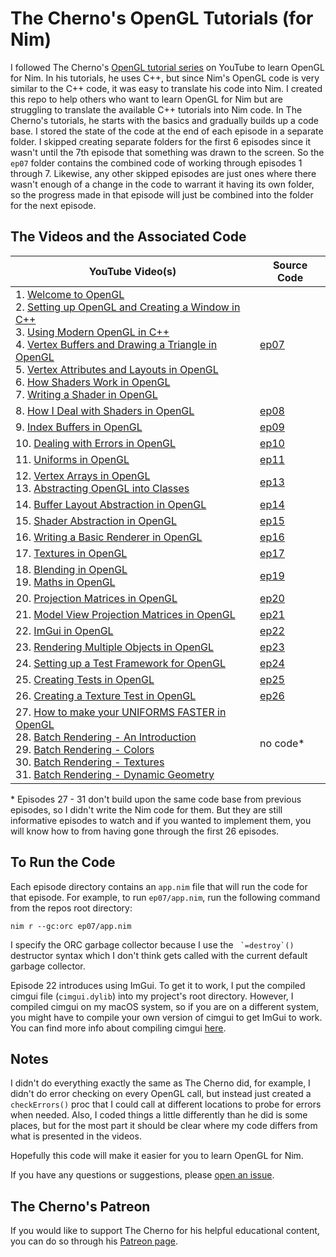 # The Cherno's OpenGL Tutorials (for Nim)

I followed The Cherno's [OpenGL tutorial
series](https://www.youtube.com/playlist?list=PLlrATfBNZ98foTJPJ_Ev03o2oq3-GGOS2)
on YouTube to learn OpenGL for Nim. In his tutorials, he uses C++, but since
Nim's OpenGL code is very similar to the C++ code, it was easy to translate his
code into Nim. I created this repo to help others who want to learn OpenGL for
Nim but are struggling to translate the available C++ tutorials into Nim code.
In The Cherno's tutorials, he starts with the basics and gradually builds up a
code base. I stored the state of the code at the end of each episode in a
separate folder. I skipped creating separate folders for the first 6 episodes
since it wasn't until the 7th episode that something was drawn to the screen. So
the `ep07` folder contains the combined code of working through episodes 1
through 7. Likewise, any other skipped episodes are just ones where there wasn't
enough of a change in the code to warrant it having its own folder, so the
progress made in that episode will just be combined into the folder for the next
episode.

## The Videos and the Associated Code
| YouTube Video(s) | Source Code |
| --- | --- |
| 1. [Welcome to OpenGL](https://www.youtube.com/watch?v=71BLZwRGUJE&list=PLlrATfBNZ98foTJPJ_Ev03o2oq3-GGOS2&index=1) <br>2. [Setting up OpenGL and Creating a Window in C++](https://www.youtube.com/watch?v=71BLZwRGUJE&list=PLlrATfBNZ98foTJPJ_Ev03o2oq3-GGOS2&index=2) <br>3. [Using Modern OpenGL in C++](https://www.youtube.com/watch?v=71BLZwRGUJE&list=PLlrATfBNZ98foTJPJ_Ev03o2oq3-GGOS2&index=3) <br>4. [Vertex Buffers and Drawing a Triangle in OpenGL](https://www.youtube.com/watch?v=71BLZwRGUJE&list=PLlrATfBNZ98foTJPJ_Ev03o2oq3-GGOS2&index=4) <br>5. [Vertex Attributes and Layouts in OpenGL](https://www.youtube.com/watch?v=71BLZwRGUJE&list=PLlrATfBNZ98foTJPJ_Ev03o2oq3-GGOS2&index=5) <br>6. [How Shaders Work in OpenGL](https://www.youtube.com/watch?v=71BLZwRGUJE&list=PLlrATfBNZ98foTJPJ_Ev03o2oq3-GGOS2&index=6) <br>7. [Writing a Shader in OpenGL](https://www.youtube.com/watch?v=71BLZwRGUJE&list=PLlrATfBNZ98foTJPJ_Ev03o2oq3-GGOS2&index=7) | [ep07](/ep07) |
| 8. [How I Deal with Shaders in OpenGL](https://www.youtube.com/watch?v=71BLZwRGUJE&list=PLlrATfBNZ98foTJPJ_Ev03o2oq3-GGOS2&index=8) | [ep08](/ep08) |
| 9. [Index Buffers in OpenGL](https://www.youtube.com/watch?v=71BLZwRGUJE&list=PLlrATfBNZ98foTJPJ_Ev03o2oq3-GGOS2&index=9) | [ep09](/ep09) |
| 10. [Dealing with Errors in OpenGL](https://www.youtube.com/watch?v=71BLZwRGUJE&list=PLlrATfBNZ98foTJPJ_Ev03o2oq3-GGOS2&index=10) | [ep10](/ep10) |
| 11. [Uniforms in OpenGL](https://www.youtube.com/watch?v=71BLZwRGUJE&list=PLlrATfBNZ98foTJPJ_Ev03o2oq3-GGOS2&index=11) | [ep11](/ep11) |
| 12. [Vertex Arrays in OpenGL](https://www.youtube.com/watch?v=71BLZwRGUJE&list=PLlrATfBNZ98foTJPJ_Ev03o2oq3-GGOS2&index=12) <br>13. [Abstracting OpenGL into Classes](https://www.youtube.com/watch?v=71BLZwRGUJE&list=PLlrATfBNZ98foTJPJ_Ev03o2oq3-GGOS2&index=13) | [ep13](/ep13) |
| 14. [Buffer Layout Abstraction in OpenGL](https://www.youtube.com/watch?v=71BLZwRGUJE&list=PLlrATfBNZ98foTJPJ_Ev03o2oq3-GGOS2&index=14) | [ep14](/ep14) |
| 15. [Shader Abstraction in OpenGL](https://www.youtube.com/watch?v=71BLZwRGUJE&list=PLlrATfBNZ98foTJPJ_Ev03o2oq3-GGOS2&index=15) | [ep15](/ep15) |
| 16. [Writing a Basic Renderer in OpenGL](https://www.youtube.com/watch?v=71BLZwRGUJE&list=PLlrATfBNZ98foTJPJ_Ev03o2oq3-GGOS2&index=16) | [ep16](/ep16) |
| 17. [Textures in OpenGL](https://www.youtube.com/watch?v=71BLZwRGUJE&list=PLlrATfBNZ98foTJPJ_Ev03o2oq3-GGOS2&index=17) | [ep17](/ep17) |
| 18. [Blending in OpenGL](https://www.youtube.com/watch?v=71BLZwRGUJE&list=PLlrATfBNZ98foTJPJ_Ev03o2oq3-GGOS2&index=18) <br>19. [Maths in OpenGL](https://www.youtube.com/watch?v=71BLZwRGUJE&list=PLlrATfBNZ98foTJPJ_Ev03o2oq3-GGOS2&index=19) | [ep19](/ep19) |
| 20. [Projection Matrices in OpenGL](https://www.youtube.com/watch?v=71BLZwRGUJE&list=PLlrATfBNZ98foTJPJ_Ev03o2oq3-GGOS2&index=20) | [ep20](/ep20) |
| 21. [Model View Projection Matrices in OpenGL](https://www.youtube.com/watch?v=71BLZwRGUJE&list=PLlrATfBNZ98foTJPJ_Ev03o2oq3-GGOS2&index=21) | [ep21](/ep21) |
| 22. [ImGui in OpenGL](https://www.youtube.com/watch?v=71BLZwRGUJE&list=PLlrATfBNZ98foTJPJ_Ev03o2oq3-GGOS2&index=22) | [ep22](/ep22) |
| 23. [Rendering Multiple Objects in OpenGL](https://www.youtube.com/watch?v=71BLZwRGUJE&list=PLlrATfBNZ98foTJPJ_Ev03o2oq3-GGOS2&index=23) | [ep23](/ep23) |
| 24. [Setting up a Test Framework for OpenGL](https://www.youtube.com/watch?v=71BLZwRGUJE&list=PLlrATfBNZ98foTJPJ_Ev03o2oq3-GGOS2&index=24) | [ep24](/ep24) |
| 25. [Creating Tests in OpenGL](https://www.youtube.com/watch?v=71BLZwRGUJE&list=PLlrATfBNZ98foTJPJ_Ev03o2oq3-GGOS2&index=25) | [ep25](/ep25) |
| 26. [Creating a Texture Test in OpenGL](https://www.youtube.com/watch?v=71BLZwRGUJE&list=PLlrATfBNZ98foTJPJ_Ev03o2oq3-GGOS2&index=26) | [ep26](/ep26) |
| 27. [How to make your UNIFORMS FASTER in OpenGL](https://www.youtube.com/watch?v=71BLZwRGUJE&list=PLlrATfBNZ98foTJPJ_Ev03o2oq3-GGOS2&index=27) <br>28. [Batch Rendering - An Introduction](https://www.youtube.com/watch?v=71BLZwRGUJE&list=PLlrATfBNZ98foTJPJ_Ev03o2oq3-GGOS2&index=28) <br>29. [Batch Rendering - Colors](https://www.youtube.com/watch?v=71BLZwRGUJE&list=PLlrATfBNZ98foTJPJ_Ev03o2oq3-GGOS2&index=29) <br>30. [Batch Rendering - Textures](https://www.youtube.com/watch?v=71BLZwRGUJE&list=PLlrATfBNZ98foTJPJ_Ev03o2oq3-GGOS2&index=30) <br>31. [Batch Rendering - Dynamic Geometry](https://www.youtube.com/watch?v=71BLZwRGUJE&list=PLlrATfBNZ98foTJPJ_Ev03o2oq3-GGOS2&index=31) | no code* |

&ast; Episodes 27 - 31 don't build upon the same code base from previous
episodes, so I didn't write the Nim code for them. But they are still
informative episodes to watch and if you wanted to implement them, you
will know how to from having gone through the first 26 episodes.

## To Run the Code
Each episode directory contains an `app.nim` file that will run the code
for that episode. For example, to run `ep07/app.nim`, run the following
command from the repos root directory:
```
nim r --gc:orc ep07/app.nim
```
I specify the ORC garbage collector because I use the `` `=destroy`()``
destructor syntax which I don't think gets called with the current default
garbage collector.

Episode 22 introduces using ImGui. To get it to work, I put the compiled
cimgui file (`cimgui.dylib`) into my project's root directory. However, I
compiled cimgui on my macOS system, so if you are on a different
system, you might have to compile your own version of cimgui to get
ImGui to work. You can find more info about compiling cimgui
[here](https://github.com/cimgui/cimgui).

## Notes
I didn't do everything exactly the same as The Cherno did, for example,
I didn't do error checking on every OpenGL call, but instead just
created a `checkErrors()` proc that I could call at different locations
to probe for errors when needed. Also, I coded things a little
differently than he did is some places, but for the most part it should
be clear where my code differs from what is presented in the videos.

Hopefully this code will make it easier for you to learn OpenGL for Nim.

If you have any questions or suggestions, please [open an issue](/issues).

## The Cherno's Patreon
If you would like to support The Cherno for his helpful educational content,
you can do so through his [Patreon page](https://www.patreon.com/thecherno).
